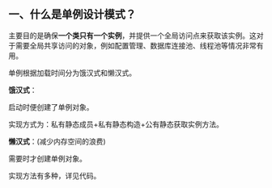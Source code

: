 ## 一、什么是单例设计模式？

主要目的是确保**一个类只有一个实例**，并提供一个全局访问点来获取该实例。这对于需要全局共享访问的对象，例如配置管理、数据库连接池、线程池等情况非常有用。



单例根据加载时间分为饿汉式和懒汉式。

**饿汉式**：

启动时便创建了单例对象。

实现方式为：私有静态成员+私有静态构造+公有静态获取实例方法。

**懒汉式**：(减少内存空间的浪费)

需要时才创建单例对象。

实现方法有多种，详见代码。